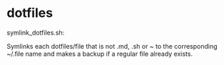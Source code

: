 dotfiles
========

symlink_dotfiles.sh:

Symlinks each dotfiles/file that is not .md, .sh or ~ to the corresponding ~/.file name and makes a backup if a regular file already exists.


